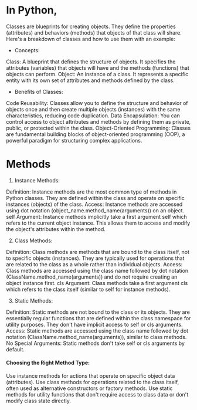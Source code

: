 
# In Python, 
Classes are blueprints for creating objects. They define the properties (attributes) and behaviors (methods) that objects of that class will share. Here's a breakdown of classes and how to use them with an example:

- Concepts:

Class: A blueprint that defines the structure of objects. It specifies the attributes (variables) that objects will have and the methods (functions) that objects can perform.
Object: An instance of a class. It represents a specific entity with its own set of attributes and methods defined by the class.

- Benefits of Classes:

Code Reusability: Classes allow you to define the structure and behavior of objects once and then create multiple objects (instances) with the same characteristics, reducing code duplication.
Data Encapsulation: You can control access to object attributes and methods by defining them as private, public, or protected within the class.
Object-Oriented Programming: Classes are fundamental building blocks of object-oriented programming (OOP), a powerful paradigm for structuring complex applications.


# Methods

1. Instance Methods:

Definition: Instance methods are the most common type of methods in Python classes. They are defined within the class and operate on specific instances (objects) of the class.
Access: Instance methods are accessed using dot notation (object_name.method_name(arguments)) on an object.
self Argument: Instance methods implicitly take a first argument self which refers to the current object instance. This allows them to access and modify the object's attributes within the method.

2. Class Methods:

Definition: Class methods are methods that are bound to the class itself, not to specific objects (instances). They are typically used for operations that are related to the class as a whole rather than individual objects.
Access: Class methods are accessed using the class name followed by dot notation (ClassName.method_name(arguments)) and do not require creating an object instance first.
cls Argument: Class methods take a first argument cls which refers to the class itself (similar to self for instance methods).

3. Static Methods:

Definition: Static methods are not bound to the class or its objects. They are essentially regular functions that are defined within the class namespace for utility purposes. They don't have implicit access to self or cls arguments.
Access: Static methods are accessed using the class name followed by dot notation (ClassName.method_name(arguments)), similar to class methods.
No Special Arguments: Static methods don't take self or cls arguments by default.

#### Choosing the Right Method Type:

Use instance methods for actions that operate on specific object data (attributes).
Use class methods for operations related to the class itself, often used as alternative constructors or factory methods.
Use static methods for utility functions that don't require access to class data or don't modify class state directly.